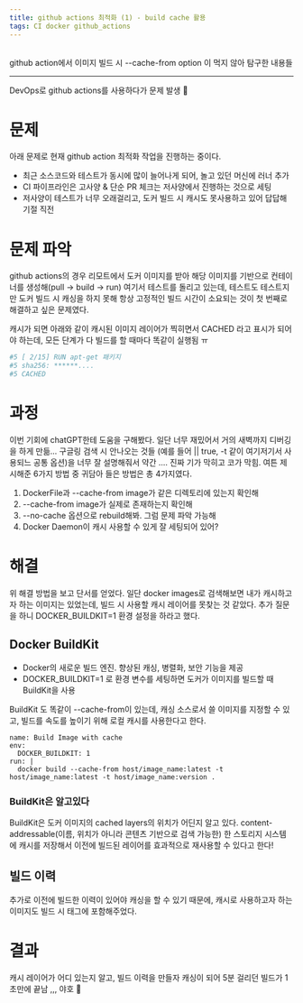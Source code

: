 ```yaml
---
title: github actions 최적화 (1) - build cache 활용
tags: CI docker github_actions
---
```


<br/>
github action에서 이미지 빌드 시 --cache-from option 이 먹지 않아 탐구한 내용들 <br/>
<!--more-->

---

DevOps로 github actions를 사용하다가 문제 발생 😤

# 문제
아래 문제로 현재 github action 최적화 작업을 진행하는 중이다.
- 최근 소스코드와 테스트가 동시에 많이 늘어나게 되어, 놀고 있던 머신에 러너 추가
- CI 파이프라인은 고사양 & 단순 PR 체크는 저사양에서 진행하는 것으로 세팅
- 저사양이 테스트가 너무 오래걸리고, 도커 빌드 시 캐시도 못사용하고 있어 답답해 기절 직전

# 문제 파악
github actions의 경우 리모트에서 도커 이미지를 받아 해당 이미지를 기반으로 컨테이너를 생성해(pull -> build -> run) 여기서 테스트를 돌리고 있는데,
테스트도 테스트지만 도커 빌드 시 캐싱을 하지 못해 항상 고정적인 빌드 시간이 소요되는 것이 첫 번째로 해결하고 싶은 문제였다.

캐시가 되면 아래와 같이 캐시된 이미지 레이어가 찍히면서 CACHED 라고 표시가 되어야 하는데, 모든 단계가 다 빌드를 할 때마다 똑같이 실행됨 ㅠ

```bash
#5 [ 2/15] RUN apt-get 패키지
#5 sha256: ******....
#5 CACHED
```

# 과정
이번 기회에 chatGPT한테 도움을 구해봤다. 일단 너무 재밌어서 거의 새벽까지 디버깅을 하게 만듦...
구글링 검색 시 안나오는 것들 (예를 들어 || true, -t 같이 여기저기서 사용되느 공통 옵션)을 너무 잘 설명해줘서 약간 .... 진짜 기가 막히고 코가 막힘. 여튼 제시해준 6가지 방법 중 귀담아 들은 방법은 총 4가지였다.

1. DockerFile과 --cache-from image가 같은 디렉토리에 있는지 확인해
2. --cache-from image가 실제로 존재하는지 확인해
3. --no-cache 옵션으로 rebuild해봐. 그럼 문제 파악 가능해
4. Docker Daemon이 캐시 사용할 수 있게 잘 세팅되어 있어?

# 해결
위 해결 방법을 보고 단서를 얻었다. 일단 docker images로 검색해보면 내가 캐시하고자 하는 이미지는 있었는데, 빌드 시 사용할 캐시 레이어를 못찾는 것 같았다.
추가 질문을 하니 DOCKER_BUILDKIT=1 환경 설정을 하라고 했다.

## Docker BuildKit
- Docker의 새로운 빌드 엔진. 향상된 캐싱, 병렬화, 보안 기능을 제공
- DOCKER_BUILDKIT=1 로 환경 변수를 세팅하면 도커가 이미지를 빌드할 때 BuildKit을 사용

BuildKit 도 똑같이 --cache-from이 있는데, 캐싱 소스로서 쓸 이미지를 지정할 수 있고, 빌드를 속도를 높이기 위해 로컬 캐시를 사용한다고 한다.

```
name: Build Image with cache
env:
  DOCKER_BUILDKIT: 1
run: |
  docker build --cache-from host/image_name:latest -t host/image_name:latest -t host/image_name:version .
```

### BuildKit은 알고있다
BuildKit은 도커 이미지의 cached layers의 위치가 어딘지 알고 있다.
content-addressable(이름, 위치가 아니라 콘텐츠 기반으로 검색 가능한) 한 스토리지 시스템에 캐시를 저장해서 이전에 빌드된 레이어를 효과적으로 재사용할 수 있다고 한다!

## 빌드 이력
추가로 이전에 빌드한 이력이 있어야 캐싱을 할 수 있기 때문에, 캐시로 사용하고자 하는 이미지도 빌드 시 태그에 포함해주었다.

# 결과
캐시 레이어가 어디 있는지 알고, 빌드 이력을 만들자 캐싱이 되어 5분 걸리던 빌드가 1초만에 끝남 ,,, 야호 🥰
